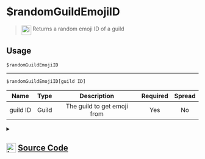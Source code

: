 # $randomGuildEmojiID
> <img align="top" src="https://upload.wikimedia.org/wikipedia/commons/thumb/e/e4/Infobox_info_icon.svg/160px-Infobox_info_icon.svg.png?20150409153300" alt="image" width="25" height="auto"> Returns a random emoji ID of a guild
## Usage
```
$randomGuildEmojiID
```
---
```
$randomGuildEmojiID[guild ID]
```
| Name | Type | Description | Required | Spread
| :---: | :---: | :---: | :---: | :---: |
guild ID | Guild | The guild to get emoji from | Yes | No
<details>
<summary>
    
## <img align="top" src="https://cdn4.iconfinder.com/data/icons/iconsimple-logotypes/512/github-512.png" alt="image" width="25" height="auto">  [Source Code](https://github.com/tryforge/ForgeScript-V2/blob/main/src/native/randomGuildEmojiID.ts)
    
</summary>
    
```ts
import { ArgType, NativeFunction, Return } from "../structures"

export default new NativeFunction({
    name: "$randomGuildEmojiID",
    version: "1.0.3",
    description: "Returns a random emoji ID of a guild",
    unwrap: true,
    brackets: false,
    args: [
        {
            name: "guild ID",
            description: "The guild to get emoji from",
            rest: false,
            required: true,
            type: ArgType.Guild
        }
    ],
    execute(ctx, [ g ]) {
        g ??= ctx.guild!

        return Return.success(
            g?.emojis.cache.randomKey()
        )
    },
})
```
    
</details>